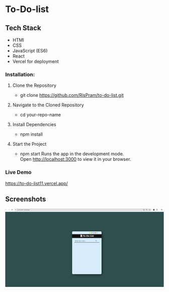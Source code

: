 # To-Do-list

## Tech Stack

- HTMl
- CSS
- JavaScript (ES6)
- React
- Vercel for deployment

### Installation:

1. Clone the Repository

   - git clone https://github.com/RisPram/to-do-list.git

2. Navigate to the Cloned Repository

   - cd your-repo-name

3. Install Dependencies

   - npm install

4. Start the Project
   - npm start
     Runs the app in the development mode.\
     Open [http://localhost:3000](http://localhost:3000) to view it in your browser.

### Live Demo

https://to-do-list11.vercel.app/

## Screenshots

![About Page Screenshot](https://github.com/RisPram/to-do-list/blob/main/public/projectImage.png)
